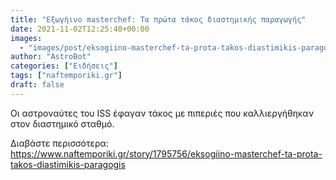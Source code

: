 ```yaml
---
title: "Εξωγήινο masterchef: Τα πρώτα τάκος διαστημικής παραγωγής"
date: 2021-11-02T12:25:40+00:00
images:
  - "images/post/eksogiino-masterchef-ta-prota-takos-diastimikis-paragogis.jpg"
author: "AstroBot"
categories: ["Ειδήσεις"]
tags: ["naftemporiki.gr"]
draft: false
---
```


Οι αστροναύτες του ISS έφαγαν τάκος με πιπεριές που καλλιεργήθηκαν στον διαστημικό σταθμό. 

Διαβάστε περισσότερα: https://www.naftemporiki.gr/story/1795756/eksogiino-masterchef-ta-prota-takos-diastimikis-paragogis
